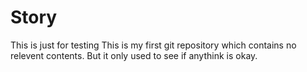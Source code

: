 # Story
This is just for testing
This is my first git repository which contains no relevent contents. But it only used to see if anythink is okay.
